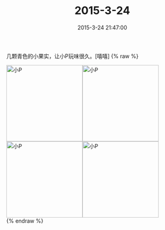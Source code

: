﻿---
title: 2015-3-24
date: 2015-3-24 21:47:00
tags:
categories: 爸爸
---
几颗青色的小果实，让小P玩味很久。[嘻嘻] 
{% raw %}
<div style="width:500 px">
<div style="float:left; width:100 px"><img src="/images/4065dfcbjw1eqh5lvw3t5j20xc18gqnd.jpg" width="200" alt="小P"></div>
<div style="float:left; width:100 px"><img src="/images/4065dfcbjw1eqh5lx9wibj20xc18gqnn.jpg" width="200" alt="小P"></div>
<div style="float:left; width:100 px"><img src="/images/4065dfcbjw1eqh5lz2iiij20xc18gkaq.jpg" width="200" alt="小P"></div>
<div style="float:left; width:100 px"><img src="/images/4065dfcbjw1eqh5m0m6e3j20xc18gnif.jpg" width="200" alt="小P"></div>
<div style="clear:both"></div>
</div>
{% endraw %}